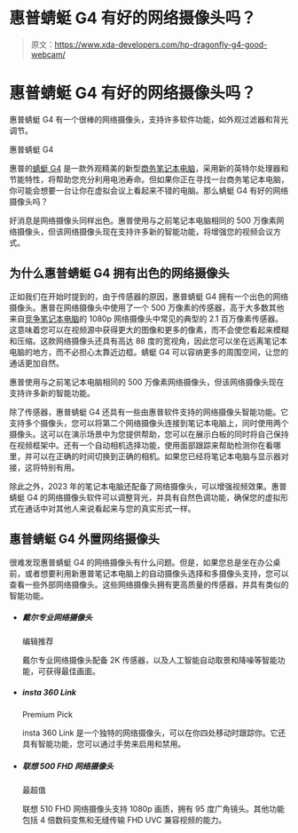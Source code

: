 # 惠普蜻蜓 G4 有好的网络摄像头吗？

> 原文：<https://www.xda-developers.com/hp-dragonfly-g4-good-webcam/>

# 惠普蜻蜓 G4 有好的网络摄像头吗？

惠普蜻蜓 G4 有一个很棒的网络摄像头，支持许多软件功能，如外观过滤器和背光调节。

惠普蜻蜓 G4

惠普的[蜻蜓 G4](https://www.xda-developers.com/hp-dragonfly-g4/) 是一款外观精美的新型[商务笔记本电脑](https://www.xda-developers.com/best-business-laptops/)，采用新的英特尔处理器和节能特性，将帮助您充分利用电池寿命。但如果你正在寻找一台商务笔记本电脑，你可能会想要一台让你在虚拟会议上看起来不错的电脑。那么蜻蜓 G4 有好的网络摄像头吗？

好消息是网络摄像头同样出色。惠普使用与之前笔记本电脑相同的 500 万像素网络摄像头，但该网络摄像头现在支持许多新的智能功能，将增强您的视频会议方式。

## 为什么惠普蜻蜓 G4 拥有出色的网络摄像头

正如我们在开始时提到的，由于传感器的原因，惠普蜻蜓 G4 拥有一个出色的网络摄像头。惠普在网络摄像头中使用了一个 500 万像素的传感器，高于大多数其他来自[竞争笔记本电脑](https://www.xda-developers.com/best-hp-laptops/)的 1080p 网络摄像头中常见的典型的 2.1 百万像素传感器。这意味着您可以在视频源中获得更大的图像和更多的像素，而不会使您看起来模糊和压缩。这款网络摄像头还具有高达 88 度的宽视角，因此您可以坐在远离笔记本电脑的地方，而不必担心太靠近边框。蜻蜓 G4 可以容纳更多的周围空间，让您的通话更加自然。

惠普使用与之前笔记本电脑相同的 500 万像素网络摄像头，但该网络摄像头现在支持许多新的智能功能。

除了传感器，惠普蜻蜓 G4 还具有一些由惠普软件支持的网络摄像头智能功能。它支持多个摄像头，您可以将第二个网络摄像头连接到笔记本电脑上，同时使用两个摄像头。这可以在演示场景中为您提供帮助，您可以在展示白板的同时将自己保持在视频框架中。还有一个自动相机选择功能，使用面部跟踪来帮助检测你在看哪里，并可以在正确的时间切换到正确的相机。如果您已经将笔记本电脑与显示器对接，这将特别有用。

除此之外，2023 年的笔记本电脑还配备了网络摄像头，可以增强视频效果。惠普蜻蜓 G4 的网络摄像头软件可以调整背光，并具有自然色调功能，确保您的虚拟形式在通话中对其他人来说看起来与您的真实形式一样。

## 惠普蜻蜓 G4 外置网络摄像头

很难发现惠普蜻蜓 G4 的网络摄像头有什么问题。但是，如果您总是坐在办公桌前，或者想要利用新惠普笔记本电脑上的自动摄像头选择和多摄像头支持，您可以查看一些外部网络摄像头。这些网络摄像头拥有更高质量的传感器，并具有类似的智能功能。

*   ##### 戴尔专业网络摄像头

    编辑推荐

    戴尔专业网络摄像头配备 2K 传感器，以及人工智能自动取景和降噪等智能功能，可获得最佳画面。

*   ##### insta 360 Link

    Premium Pick

    insta 360 Link 是一个独特的网络摄像头，可以在你四处移动时跟踪你。它还具有智能功能，您可以通过手势来启用和禁用。

*   ##### 联想 500 FHD 网络摄像头

    最超值

    联想 510 FHD 网络摄像头支持 1080p 画质，拥有 95 度广角镜头。其他功能包括 4 倍数码变焦和无缝传输 FHD UVC 兼容视频的能力。